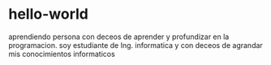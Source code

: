 # hello-world
aprendiendo
persona con deceos de aprender y profundizar en la programacion. soy estudiante de Ing. informatica y con deceos de agrandar mis conocimientos informaticos
